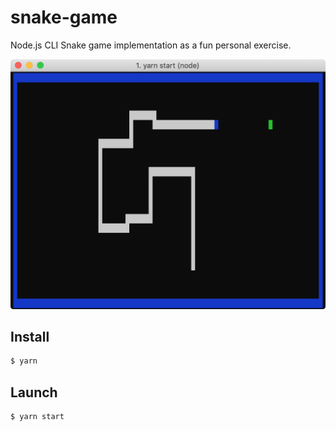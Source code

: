 # snake-game
Node.js CLI Snake game implementation as a fun personal exercise.

![Snake game screenshot](./screenshot.png "Snake game screenshot")

## Install

```bash
$ yarn
```

## Launch
```bash
$ yarn start
```
